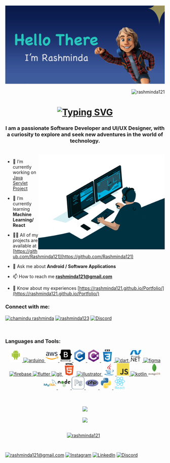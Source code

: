 
![MasterHead](b.jpg)
<p align="right"> <img src="https://komarev.com/ghpvc/?username=rashminda121&label=Profile%20views&color=blueviolet&style=flat" alt="rashminda121" /> </p>

<h1 align="center"><a href="https://git.io/typing-svg"><img src="https://readme-typing-svg.demolab.com?font=Fira+Code&weight=600&size=35&pause=1000&color=A560F7&center=true&vCenter=true&random=false&width=700&lines=Hi+%F0%9F%91%8B%2C+I'm+Jayamuni+Rashminda" alt="Typing SVG" /></a></h1>

<h3 align="center">I am a passionate Software Developer and UI/UX Designer, with a curiosity to explore and seek new adventures in the world of technology.</h3><br>
<img align="right" alt"Coding" width="400" src="pic1.gif">




- 🔭 I’m currently working on [Java Servlet Project](https://github.com/Rashminda121/ebook-app.git)

- 🌱 I’m currently learning **Machine Learning/ React**

- 👨‍💻 All of my projects are available at [https://github.com/Rashminda121](https://github.com/Rashminda121)

- 💬 Ask me about  **Android / Software Applications**

- 📫 How to reach me **rashminda121@gmail.com**

- 📄 Know about my experiences [https://rashminda121.github.io/Portfolio/](https://rashminda121.github.io/Portfolio/)


<h3 align="left">Connect with me:</h3>
<p align="left">
<a href="https://linkedin.com/in/chamindu rashminda" target="blank"><img align="center" src="https://raw.githubusercontent.com/rahuldkjain/github-profile-readme-generator/master/src/images/icons/Social/linked-in-alt.svg" alt="chamindu rashminda" height="30" width="40" /></a>
<a href="https://www.instagram.com/rashminda_jc" target="blank"><img align="center" src="https://raw.githubusercontent.com/rahuldkjain/github-profile-readme-generator/master/src/images/icons/Social/instagram.svg" alt="rashminda123" height="30" width="40" /></a>
<a href="https://discord.com/invite/cCRBM6BV" target="_blank">
  <img align="center" src="https://raw.githubusercontent.com/rahuldkjain/github-profile-readme-generator/master/src/images/icons/Social/discord.svg" alt="Discord" height="30" width="40" />
</a>

</p><br>

<h3 align="left">Languages and Tools:</h3>
<p align="center"> <a href="https://developer.android.com" target="_blank" rel="noreferrer"> <img src="https://raw.githubusercontent.com/devicons/devicon/master/icons/android/android-original-wordmark.svg" alt="android" width="40" height="40"/> </a> <a href="https://www.arduino.cc/" target="_blank" rel="noreferrer"> <img src="https://cdn.worldvectorlogo.com/logos/arduino-1.svg" alt="arduino" width="40" height="40"/> </a> <a href="https://aws.amazon.com" target="_blank" rel="noreferrer"> <img src="https://raw.githubusercontent.com/devicons/devicon/master/icons/amazonwebservices/amazonwebservices-original-wordmark.svg" alt="aws" width="40" height="40"/> </a> <a href="https://getbootstrap.com" target="_blank" rel="noreferrer"> <img src="https://raw.githubusercontent.com/devicons/devicon/master/icons/bootstrap/bootstrap-plain-wordmark.svg" alt="bootstrap" width="40" height="40"/> </a> <a href="https://www.cprogramming.com/" target="_blank" rel="noreferrer"> <img src="https://raw.githubusercontent.com/devicons/devicon/master/icons/c/c-original.svg" alt="c" width="40" height="40"/> </a> <a href="https://www.w3schools.com/cs/" target="_blank" rel="noreferrer"> <img src="https://raw.githubusercontent.com/devicons/devicon/master/icons/csharp/csharp-original.svg" alt="csharp" width="40" height="40"/> </a> <a href="https://www.w3schools.com/css/" target="_blank" rel="noreferrer"> <img src="https://raw.githubusercontent.com/devicons/devicon/master/icons/css3/css3-original-wordmark.svg" alt="css3" width="40" height="40"/> </a> <a href="https://dart.dev" target="_blank" rel="noreferrer"> <img src="https://www.vectorlogo.zone/logos/dartlang/dartlang-icon.svg" alt="dart" width="40" height="40"/> </a> <a href="https://dotnet.microsoft.com/" target="_blank" rel="noreferrer"> <img src="https://raw.githubusercontent.com/devicons/devicon/master/icons/dot-net/dot-net-original-wordmark.svg" alt="dotnet" width="40" height="40"/> </a> <a href="https://www.figma.com/" target="_blank" rel="noreferrer"> <img src="https://www.vectorlogo.zone/logos/figma/figma-icon.svg" alt="figma" width="40" height="40"/> </a> <a href="https://firebase.google.com/" target="_blank" rel="noreferrer"> <img src="https://www.vectorlogo.zone/logos/firebase/firebase-icon.svg" alt="firebase" width="40" height="40"/> </a> <a href="https://flutter.dev" target="_blank" rel="noreferrer"> <img src="https://www.vectorlogo.zone/logos/flutterio/flutterio-icon.svg" alt="flutter" width="40" height="40"/> </a> <a href="https://git-scm.com/" target="_blank" rel="noreferrer"> <img src="https://www.vectorlogo.zone/logos/git-scm/git-scm-icon.svg" alt="git" width="40" height="40"/> </a> <a href="https://www.w3.org/html/" target="_blank" rel="noreferrer"> <img src="https://raw.githubusercontent.com/devicons/devicon/master/icons/html5/html5-original-wordmark.svg" alt="html5" width="40" height="40"/> </a> <a href="https://www.adobe.com/in/products/illustrator.html" target="_blank" rel="noreferrer"> <img src="https://www.vectorlogo.zone/logos/adobe_illustrator/adobe_illustrator-icon.svg" alt="illustrator" width="40" height="40"/> </a> <a href="https://www.java.com" target="_blank" rel="noreferrer"> <img src="https://raw.githubusercontent.com/devicons/devicon/master/icons/java/java-original.svg" alt="java" width="40" height="40"/> </a> <a href="https://developer.mozilla.org/en-US/docs/Web/JavaScript" target="_blank" rel="noreferrer"> <img src="https://raw.githubusercontent.com/devicons/devicon/master/icons/javascript/javascript-original.svg" alt="javascript" width="40" height="40"/> </a> <a href="https://kotlinlang.org" target="_blank" rel="noreferrer"> <img src="https://www.vectorlogo.zone/logos/kotlinlang/kotlinlang-icon.svg" alt="kotlin" width="40" height="40"/> </a> <a href="https://www.mongodb.com/" target="_blank" rel="noreferrer"> <img src="https://raw.githubusercontent.com/devicons/devicon/master/icons/mongodb/mongodb-original-wordmark.svg" alt="mongodb" width="40" height="40"/> </a> <a href="https://www.mysql.com/" target="_blank" rel="noreferrer"> <img src="https://raw.githubusercontent.com/devicons/devicon/master/icons/mysql/mysql-original-wordmark.svg" alt="mysql" width="40" height="40"/> </a> <a href="https://nodejs.org" target="_blank" rel="noreferrer"> <img src="https://raw.githubusercontent.com/devicons/devicon/master/icons/nodejs/nodejs-original-wordmark.svg" alt="nodejs" width="40" height="40"/> </a> <a href="https://www.photoshop.com/en" target="_blank" rel="noreferrer"> <img src="https://raw.githubusercontent.com/devicons/devicon/master/icons/photoshop/photoshop-line.svg" alt="photoshop" width="40" height="40"/> </a> <a href="https://www.php.net" target="_blank" rel="noreferrer"> <img src="https://raw.githubusercontent.com/devicons/devicon/master/icons/php/php-original.svg" alt="php" width="40" height="40"/> </a> <a href="https://www.python.org" target="_blank" rel="noreferrer"> <img src="https://raw.githubusercontent.com/devicons/devicon/master/icons/python/python-original.svg" alt="python" width="40" height="40"/> </a> <a href="https://reactjs.org/" target="_blank" rel="noreferrer"> <img src="https://raw.githubusercontent.com/devicons/devicon/master/icons/react/react-original-wordmark.svg" alt="react" width="40" height="40"/> </a> </p><br><br>


<!--![rashminda121's Stats](https://github-readme-stats.vercel.app/api?username=rashminda121&theme=material-palenight&show_icons=true&hide_border=true&count_private=true)--> 

<div align="center">
<img src="https://github-readme-stats.vercel.app/api/top-langs/?username=rashminda121&theme=material-palenight&hide_border=true&include_all_commits=true&count_private=true&layout=compact" align="center" />
</div> </br>
<div align="center">
 <img src="https://github-readme-streak-stats.herokuapp.com/?user=rashminda121&theme=material-palenight&hide_border=true" align="center" />
</div> <br>

<!--![rashminda121's Top Languages](https://github-readme-stats.vercel.app/api/top-langs/?username=rashminda121&theme=material-palenight&show_icons=true&hide_border=true&layout=compact)-->

<!--![rashminda121's Streak](https://github-readme-streak-stats.herokuapp.com/?user=rashminda121&theme=material-palenight&hide_border=true)-->

<p align="center"> <a href="https://github.com/ryo-ma/github-profile-trophy"><img src="https://github-profile-trophy.vercel.app/?username=rashminda121&theme=dark" alt="rashminda121" align="center" style="margin-right:10px;"/></a> </p><br>

<a href="mailto:rashminda121@gmail.com" align="center">![rashminda121@gmail.com](https://img.shields.io/badge/Gmail-D14836?style=for-the-badge&logo=gmail&logoColor=white)</a>
[![Instagram](https://img.shields.io/badge/Instagram-E4405F?style=for-the-badge&logo=instagram&logoColor=white)](https://www.instagram.com/rashminda_jc)
[![LinkedIn](https://img.shields.io/badge/LinkedIn-0077B5?style=for-the-badge&logo=linkedin&logoColor=white)](https://www.linkedin.com/in/chamindu-rashminda-42565828a/)
[![Discord](https://img.shields.io/badge/Discord-7289DA?style=for-the-badge&logo=discord&logoColor=white)](https://discord.com/invite/cCRBM6BV)






